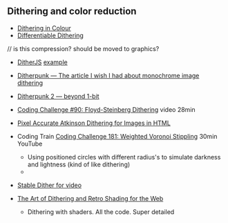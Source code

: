 
Dithering and color reduction
-----------------------------

* [Dithering in Colour](https://obrhubr.org/dithering-in-colour)
* [Differentiable Dithering](https://www.peterstefek.me/differentiable-dithering.html)

// is this compression? should be moved to graphics?
* [DitherJS](https://github.com/danielepiccone/ditherjs) [example](http://danielepiccone.github.io/ditherjs/)
* [Ditherpunk — The article I wish I had about monochrome image dithering](https://surma.dev/things/ditherpunk/)
* [Ditherpunk 2 — beyond 1-bit](https://www.makeworld.gq/2021/02/dithering.html)

* [Coding Challenge #90: Floyd-Steinberg Dithering](https://www.youtube.com/watch?v=0L2n8Tg2FwI) video 28min

* [Pixel Accurate Atkinson Dithering for Images in HTML](https://sheep.horse/2022/12/pixel_accurate_atkinson_dithering_for_images_in_ht.html)

* Coding Train [Coding Challenge 181: Weighted Voronoi Stippling](https://www.youtube.com/watch?v=Bxdt6T_1qgc) 30min YouTube
    * Using positioned circles with different radius's to simulate darkness and lightness (kind of like dithering)
    * 

* [Stable Dither for video](https://forums.tigsource.com/index.php?topic=40832.msg1363742#msg1363742)

* [The Art of Dithering and Retro Shading for the Web](https://blog.maximeheckel.com/posts/the-art-of-dithering-and-retro-shading-web/)
    * Dithering with shaders. All the code. Super detailed
